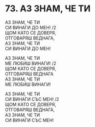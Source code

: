 # 73. АЗ ЗНАМ, ЧЕ ТИ
  
АЗ ЗНАМ, ЧЕ ТИ  
СИ ВИНАГИ ДО МЕН! /2  
ЩОМ КАТО СЕ ДОВЕРЯ,  
ОТГОВАРЯШ ВЕДНАГА,  
АЗ ЗНАМ, ЧЕ ТИ  
СИ ВИНАГИ ДО МЕН!  
  
АЗ ЗНАМ, ЧЕ ТИ  
МЕ ЛЮБИШ ВИНАГИ! /2  
  ЩОМ КАТО СЕ ДОВЕРЯ,  
  ОТГОВАРЯШ ВЕДНАГА  
  АЗ ЗНАМ, ЧЕ ТИ  
  МЕ ЛЮБИШ ВИНАГИ!  
  
АЗ ЗНАМ, ЧЕ ТИ  
СИ ВИНАГИ СЪС МЕН! /2  
ЩОМ КАТО СЕ ДОВЕРЯ,  
ОТГОВАРЯШ ВЕДНАГА,  
АЗ ЗНАМ, ЧЕ ТИ  
СИ ВИНАГИ СЪС МЕН!  

